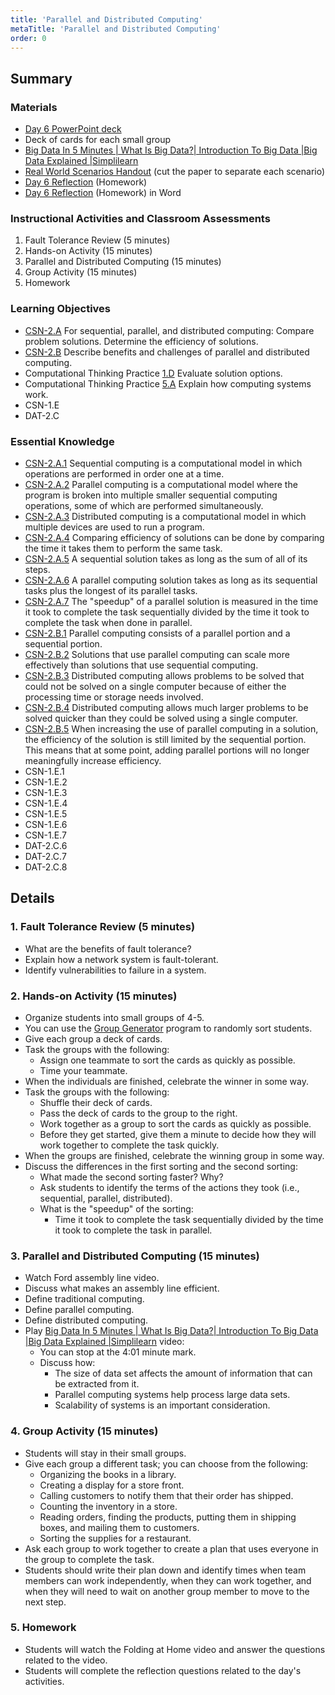 ```yaml
---
title: 'Parallel and Distributed Computing'
metaTitle: 'Parallel and Distributed Computing'
order: 0
---
```


## Summary

### Materials

* [Day 6 PowerPoint deck](https://1drv.ms/w/s!AqsgsTyHBmRBjz2n4qHObblYfWJu?e=7JO3H6)
* Deck of cards for each small group
* [Big Data In 5 Minutes | What Is Big Data?| Introduction To Big Data |Big Data Explained |Simplilearn](https://youtu.be/bAyrObl7TYE)
* [Real World Scenarios Handout](/unit-2/day-6/real-world-scenarios) (cut the paper to separate each scenario)
* [Day 6 Reflection](/unit-2/day-6/reflection) (Homework)
* [Day 6 Reflection](https://1drv.ms/w/s!AqsgsTyHBmRBjzuTk5OBzbu1BTi7?e=ewM0jk) (Homework) in Word

### Instructional Activities and Classroom Assessments

1. Fault Tolerance Review (5 minutes)
2. Hands-on Activity (15 minutes)
3. Parallel and Distributed Computing (15 minutes)
4. Group Activity (15 minutes)
5. Homework

### Learning Objectives

* [CSN-2.A](https://apcentral.collegeboard.org/pdf/ap-computer-science-principles-course-and-exam-description.pdf?course=ap-computer-science-principles#page=114) For sequential, parallel, and distributed computing:
Compare problem solutions.
Determine the efficiency of solutions.
* [CSN-2.B](https://apcentral.collegeboard.org/pdf/ap-computer-science-principles-course-and-exam-description.pdf?course=ap-computer-science-principles#page=115) Describe benefits and challenges of parallel and distributed computing.
* Computational Thinking Practice [1.D](https://apcentral.collegeboard.org/pdf/ap-computer-science-principles-course-and-exam-description.pdf?course=ap-computer-science-principles#page=23) Evaluate solution options.
* Computational Thinking Practice [5.A](https://apcentral.collegeboard.org/pdf/ap-computer-science-principles-course-and-exam-description.pdf?course=ap-computer-science-principles#page=23) Explain how computing systems work.
* CSN-1.E
* DAT-2.C

### Essential Knowledge 

* [CSN-2.A.1](https://apcentral.collegeboard.org/pdf/ap-computer-science-principles-course-and-exam-description.pdf?course=ap-computer-science-principles#page=114) Sequential computing is a computational model in which operations are performed in order one at a time.
* [CSN-2.A.2](https://apcentral.collegeboard.org/pdf/ap-computer-science-principles-course-and-exam-description.pdf?course=ap-computer-science-principles#page=114) Parallel computing is a computational model where the program is broken into multiple smaller sequential computing operations, some of which are performed simultaneously.
* [CSN-2.A.3](https://apcentral.collegeboard.org/pdf/ap-computer-science-principles-course-and-exam-description.pdf?course=ap-computer-science-principles#page=114) Distributed computing is a computational model in which multiple devices are used to run a program.
* [CSN-2.A.4](https://apcentral.collegeboard.org/pdf/ap-computer-science-principles-course-and-exam-description.pdf?course=ap-computer-science-principles#page=114) Comparing efficiency of solutions can be done by comparing the time it takes them to perform the same task.
* [CSN-2.A.5](https://apcentral.collegeboard.org/pdf/ap-computer-science-principles-course-and-exam-description.pdf?course=ap-computer-science-principles#page=114) A sequential solution takes as long as the sum of all of its steps.
* [CSN-2.A.6](https://apcentral.collegeboard.org/pdf/ap-computer-science-principles-course-and-exam-description.pdf?course=ap-computer-science-principles#page=114) A parallel computing solution takes as long as its sequential tasks plus the longest of its parallel tasks.
* [CSN-2.A.7](https://apcentral.collegeboard.org/pdf/ap-computer-science-principles-course-and-exam-description.pdf?course=ap-computer-science-principles#page=115) The "speedup" of a parallel solution is measured in the time it took to complete the task sequentially divided by the time it took to complete the task when done in parallel.
* [CSN-2.B.1](https://apcentral.collegeboard.org/pdf/ap-computer-science-principles-course-and-exam-description.pdf?course=ap-computer-science-principles#page=115) Parallel computing consists of a parallel portion and a sequential portion.
* [CSN-2.B.2](https://apcentral.collegeboard.org/pdf/ap-computer-science-principles-course-and-exam-description.pdf?course=ap-computer-science-principles#page=115) Solutions that use parallel computing can scale more effectively than solutions that use sequential computing.
* [CSN-2.B.3](https://apcentral.collegeboard.org/pdf/ap-computer-science-principles-course-and-exam-description.pdf?course=ap-computer-science-principles#page=115) Distributed computing allows problems to be solved that could not be solved on a single computer because of either the processing time or storage needs involved.
* [CSN-2.B.4](https://apcentral.collegeboard.org/pdf/ap-computer-science-principles-course-and-exam-description.pdf?course=ap-computer-science-principles#page=115) Distributed computing allows much larger problems to be solved quicker than they could be solved using a single computer.
* [CSN-2.B.5](https://apcentral.collegeboard.org/pdf/ap-computer-science-principles-course-and-exam-description.pdf?course=ap-computer-science-principles#page=115) When increasing the use of parallel computing in a solution, the efficiency of the solution is still limited by the sequential portion. This means that at some point, adding parallel portions will no longer meaningfully increase efficiency.
* CSN-1.E.1
* CSN-1.E.2
* CSN-1.E.3
* CSN-1.E.4
* CSN-1.E.5
* CSN-1.E.6
* CSN-1.E.7
* DAT-2.C.6
* DAT-2.C.7
* DAT-2.C.8

## Details

### 1. Fault Tolerance Review (5 minutes)

* What are the benefits of fault tolerance?
* Explain how a network system is fault-tolerant.
* Identify vulnerabilities to failure in a system.

### 2. Hands-on Activity (15 minutes)

* Organize students into small groups of 4-5.
* You can use the [Group Generator](https://arcade.makecode.com/31859-57060-41272-95490) program to randomly sort students.
* Give each group a deck of cards.
* Task the groups with the following:
    * Assign one teammate to sort the cards as quickly as possible.
    * Time your teammate.
* When the individuals are finished, celebrate the winner in some way.
* Task the groups with the following: 
    * Shuffle their deck of cards.
    * Pass the deck of cards to the group to the right.
    * Work together as a group to sort the cards as quickly as possible.
    * Before they get started, give them a minute to decide how they will work together to complete the task quickly.
* When the groups are finished, celebrate the winning group in some way.
* Discuss the differences in the first sorting and the second sorting:
    * What made the second sorting faster? Why?
    * Ask students to identify the terms of the actions they took (i.e., sequential, parallel, distributed).
    * What is the "speedup" of the sorting:
        * Time it took to complete the task sequentially divided by the time it took to complete the task in parallel.

### 3. Parallel and Distributed Computing (15 minutes)

* Watch Ford assembly line video.
* Discuss what makes an assembly line efficient.
* Define traditional computing.
* Define parallel computing.
* Define distributed computing.
* Play [Big Data In 5 Minutes | What Is Big Data?| Introduction To Big Data |Big Data Explained |Simplilearn](https://youtu.be/bAyrObl7TYE) video:
    * You can stop at the 4:01 minute mark.
    * Discuss how:
        * The size of data set affects the amount of information that can be extracted from it.
        * Parallel computing systems help process large data sets.
        * Scalability of systems is an important consideration.

### 4. Group Activity (15 minutes)

* Students will stay in their small groups.
* Give each group a different task; you can choose from the following:
    * Organizing the books in a library.
    * Creating a display for a store front.
    * Calling customers to notify them that their order has shipped.
    * Counting the inventory in a store.
    * Reading orders, finding the products, putting them in shipping boxes, and mailing them to customers. 
    * Sorting the supplies for a restaurant.
* Ask each group to work together to create a plan that uses everyone in the group to complete the task.
* Students should write their plan down and identify times when team members can work independently, when they can work together, and when they will need to wait on another group member to move to the next step.

### 5. Homework 

* Students will watch the Folding at Home video and answer the questions related to the video.
* Students will complete the reflection questions related to the day's activities.